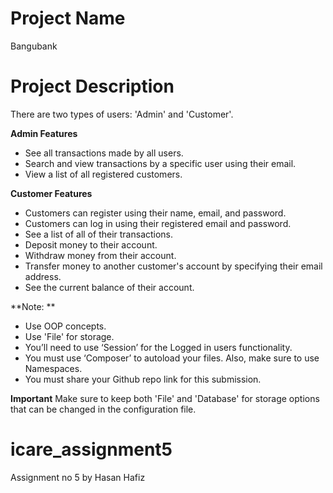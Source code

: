 # **Project Name**
Bangubank

# **Project Description**

There are two types of users: 'Admin' and 'Customer'. 

**Admin Features**
- See all transactions made by all users.
- Search and view transactions by a specific user using their email.
- View a list of all registered customers.

**Customer Features**
- Customers can register using their name, email, and password.
- Customers can log in using their registered email and password.
- See a list of all of their transactions.
- Deposit money to their account.
- Withdraw money from their account.
- Transfer money to another customer's account by specifying their email address.
- See the current balance of their account.

**Note: **
- Use OOP concepts.
- Use 'File' for storage.
- You’ll need to use ‘Session’ for the Logged in users functionality.
- You must use ‘Composer’ to autoload your files. Also, make sure to use Namespaces.
- You must share your Github repo link for this submission.

**Important**
Make sure to keep both 'File' and 'Database' for storage options that can be changed in the configuration file.

# icare_assignment5
Assignment no 5 by Hasan Hafiz

